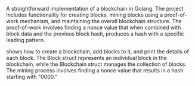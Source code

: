 
A straightforward implementation of a blockchain in Golang. The project includes functionality for creating blocks, mining blocks using a proof-of-work mechanism, and maintaining the overall blockchain structure. The proof-of-work involves finding a nonce value that when combined with block data and the previous block hash, produces a hash with a specific leading pattern.

shows how to create a blockchain, add blocks to it, and print the details of each block. The Block struct represents an individual block in the blockchain, while the Blockchain struct manages the collection of blocks. The mining process involves finding a nonce value that results in a hash starting with "0000."
